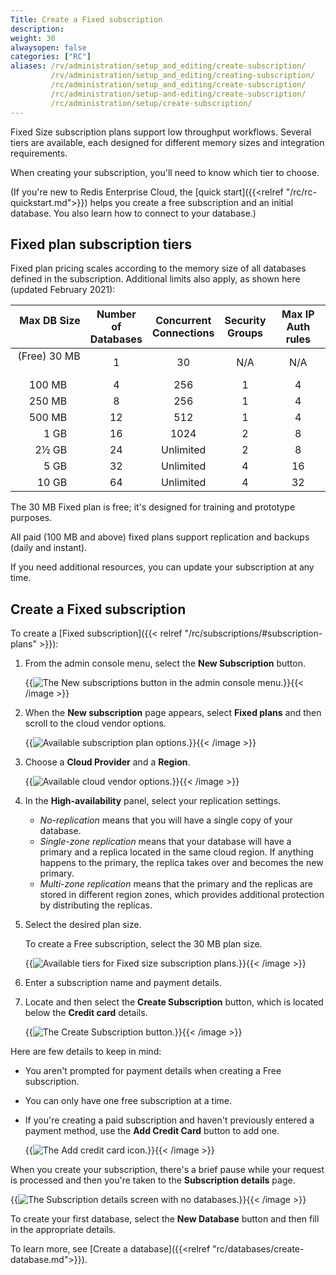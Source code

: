 ```yaml
---
Title: Create a Fixed subscription
description:
weight: 30
alwaysopen: false
categories: ["RC"]
aliases: /rv/administration/setup_and_editing/create-subscription/
         /rv/administration/setup_and_editing/creating-subscription/
         /rc/administration/setup_and_editing/create-subscription/
         /rc/administration/setup-and-editing/create-subscription/
         /rc/administration/setup/create-subscription/
---
```

Fixed Size subscription plans support low throughput workflows.  Several tiers are available, each designed for different memory sizes and integration requirements.

When creating your subscription, you'll need to know which tier to choose.

(If you're new to Redis Enterprise Cloud, the [quick start]({{<relref "/rc/rc-quickstart.md">}}) helps you create a free subscription and an initial database.  You also learn how to connect to your database.)


## Fixed plan subscription tiers

Fixed plan pricing scales according to the memory size of all databases defined in the subscription.  Additional limits also apply, as shown here (updated February 2021):

| Max DB Size &nbsp; | Number of<br/>Databases | Concurrent<br/>Connections | Security<br/> Groups | Max IP<br/> Auth rules |
|------------:|:---------:|:-----------:|:---------------:|:-------------:|
| (Free) 30 MB &nbsp;&nbsp;&nbsp;&nbsp; | 1 | 30 | N/A | N/A |
| 100 MB &nbsp;&nbsp;&nbsp;&nbsp; | 4 | 256 | 1 | 4 |
| 250 MB &nbsp;&nbsp;&nbsp;&nbsp; | 8 | 256 | 1 | 4 |
| 500 MB &nbsp;&nbsp;&nbsp;&nbsp; | 12 | 512 | 1 | 4 |
| 1 GB &nbsp;&nbsp;&nbsp;&nbsp; | 16 | 1024 | 2 | 8 |
| 2&half; GB &nbsp;&nbsp;&nbsp;&nbsp; | 24 | Unlimited | 2 | 8 |
| 5 GB &nbsp;&nbsp;&nbsp;&nbsp; | 32 | Unlimited | 4 | 16 |
| 10 GB &nbsp;&nbsp;&nbsp;&nbsp; | 64 | Unlimited | 4 | 32 |

The 30 MB Fixed plan is free; it's designed for training and prototype purposes.

All paid (100 MB and above) fixed plans support replication and backups (daily and instant).

If you need additional resources, you can update your subscription at any time.

## Create a Fixed subscription

To create a [Fixed subscription]({{< relref "/rc/subscriptions/#subscription-plans" >}}):

1.  From the admin console menu, select the **New Subscription** button.  

    {{<image filename="images/rc/button-subscription-new.png" alt="The New subscriptions button in the admin console menu." >}}{{< /image >}}

2. When the **New subscription** page appears, select **Fixed plans** and then scroll to the cloud vendor options.

    {{<image filename="images/rc/subscription-new-plan-options.png" alt="Available subscription plan options." >}}{{< /image >}}

3.  Choose a **Cloud Provider** and a **Region**.

    {{<image filename="images/rc/subscription-new-cloud-vendor-options.png" alt="Available cloud vendor options." >}}{{< /image >}}

4.  In the **High-availability** panel, select your replication settings.  

    - _No-replication_ means that you will have a single copy of your database.
    - _Single-zone replication_ means that your database will have a primary and a replica located in the same cloud region.  If anything happens to the primary, the replica takes over and becomes the new primary.
    - _Multi-zone replication_ means that the primary and the replicas are stored in different region zones, which provides additional protection by distributing the replicas.

5.  Select the desired plan size.   

    To create a Free subscription, select the 30 MB plan size.  

    {{<image filename="images/rc/subscription-new-fixed-tiers.png" alt="Available tiers for Fixed size subscription plans." >}}{{< /image >}}

6.  Enter a subscription name and payment details.

7.  Locate and then select the **Create Subscription** button, which is located below the **Credit card** details.

    {{<image filename="images/rc/button-subscription-create.png" alt="The Create Subscription button." >}}{{< /image >}}

Here are few details to keep in mind:

- You aren't prompted for payment details when creating a Free subscription. 

- You can only have one free subscription at a time.

- If you're creating a paid subscription and haven't previously entered a payment method, use the **Add Credit Card** button to add one.

    {{<image filename="images/rc/icon-add-credit-card.png" alt="The Add credit card icon." >}}{{< /image >}}

When you create your subscription, there's a brief pause while your request is processed and then you're taken to the **Subscription details** page.

{{<image filename="images/rc/subscription-fixed-databases-none.png" alt="The Subscription details screen with no databases." >}}{{< /image >}}

To create your first database, select the **New Database** button and then fill in the appropriate details.

To learn more, see [Create a database]({{<relref "rc/databases/create-database.md">}}).

